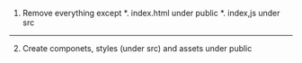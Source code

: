 1. Remove everything except
*. index.html under public
*. index,js under src
--------------------------------

2. Create componets, styles (under src) and assets under public
